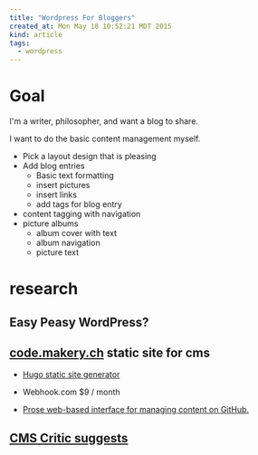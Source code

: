 ```yaml
---
title: "Wordpress For Bloggers"
created_at: Mon May 18 10:52:21 MDT 2015
kind: article
tags:
  - wordpress
---
```


# Goal

I'm a writer, philosopher, and want a blog to share.

I want to do the basic content management myself.

* Pick a layout design that is pleasing
* Add blog entries
  * Basic text formatting
  * insert pictures
  * insert links
  * add tags for blog entry
* content tagging with navigation
* picture albums
  * album cover with text
  * album navigation
  * picture text 


# research

## Easy Peasy WordPress?


## [code.makery.ch](http://code.makery.ch/blog/making-content-editors-and-web-developers-happy/) static site for cms

* [Hugo static site generator](http://gohugo.io/overview/introduction/)
* Webhook.com $9 / month

* [Prose web-based interface for managing content on GitHub.](http://prose.io/#about)

## [CMS Critic suggests](http://www.cmscritic.com/wordpress-joomla-and-drupal-are-not-the-best-cms/)


